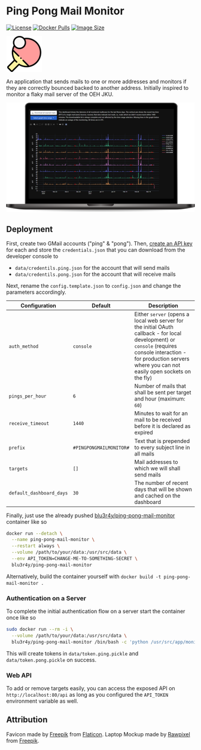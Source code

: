 # Ping Pong Mail Monitor

[![License](https://img.shields.io/badge/License-AGPL%203.0-yellow?style=popout-square)](LICENSE.txt)
[![Docker Pulls](https://img.shields.io/docker/pulls/blu3r4y/ping-pong-mail-monitor.svg?style=popout-square)](https://hub.docker.com/r/blu3r4y/ping-pong-mail-monitor)
[![Image Size](https://img.shields.io/docker/image-size/blu3r4y/ping-pong-mail-monitor/latest.svg?style=popout-square)](https://hub.docker.com/r/blu3r4y/ping-pong-mail-monitor)

![Icon](src/static/favicon.png)

An application that sends mails to one or more addresses and monitors if they are correctly bounced backed to another address.
Initially inspired to monitor a flaky mail server of the OEH JKU.

![Dashboard Screenshot](dashboard.png)

## Deployment

First, create two GMail accounts ("ping" & "pong").
Then, [create an API key](https://developers.google.com/gmail/api/quickstart/python) for each and store the `credentials.json` that you can download from the developer console to
  - `data/credentils.ping.json` for the account that will send mails
  - `data/credentils.pong.json` for the account that will receive mails

Next, rename the `config.template.json` to `config.json` and change the parameters accordingly.

| Configuration            | Default                 | Description |
|--------------------------|-------------------------|-------------|
| `auth_method`            | `console`               | Either `server` (opens a local web server for the initial OAuth callback - for local development) or `console` (requires console interaction - for production servers where you can not easily open sockets on the fly) |
| `pings_per_hour`         | `6`                     | Number of mails that shall be sent per target and hour (maximum: `60`) |
| `receive_timeout`        | `1440`                  | Minutes to wait for an mail to be received before it is declared as expired |
| `prefix`                 | `#PINGPONGMAILMONITOR#` | Text that is prepended to every subject line in all mails |
| `targets`                | `[]`                    | Mail addresses to which we will shall send mails |
| `default_dashboard_days` | `30`                    | The number of recent days that will be shown and cached on the dashboard |

Finally, just use the already pushed [blu3r4y/ping-pong-mail-monitor](https://hub.docker.com/r/blu3r4y/ping-pong-mail-monitor) container like so

```bash
docker run --detach \
  --name ping-pong-mail-monitor \
  --restart always \
  --volume /path/to/your/data:/usr/src/data \
  --env API_TOKEN=CHANGE-ME-TO-SOMETHING-SECRET \
  blu3r4y/ping-pong-mail-monitor
```

Alternatively, build the container yourself with `docker build -t ping-pong-mail-monitor .`

### Authentication on a Server

To complete the initial authentication flow on a server start the container once like so

```bash
sudo docker run --rm -i \
  --volume /path/to/your/data:/usr/src/data \
  blu3r4y/ping-pong-mail-monitor /bin/bash -c 'python /usr/src/app/monitor.py'
```

This will create tokens in `data/token.ping.pickle` and `data/token.pong.pickle` on success.

### Web API

To add or remove targets easily, you can access the exposed API on `http://localhost:80/api` as long as you configured the `API_TOKEN` environment variable as well.

## Attribution

Favicon made by [Freepik](https://www.flaticon.com/authors/freepik) from [Flaticon](https://www.flaticon.com/).
Laptop Mockup made by [Rawpixel](https://www.rawpixel.com/) from [Freepik](http://freepik.com/).